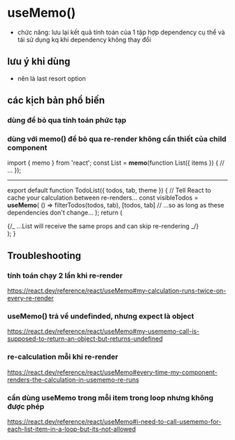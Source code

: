 # useMemo()

- chức năng: lưu lại kết quả tính toán của 1 tập hợp dependency cụ thể và tái sử dụng kq khi dependency không thay đổi

## lưu ý khi dùng

- nên là last resort option

## các kịch bản phổ biến

### dùng để bỏ qua tính toán phức tạp

### dùng với memo() để bỏ qua re-render không cần thiết của child component

import { memo } from 'react';
const List = **memo**(function List({ items }) {
// ...
});

---

export default function TodoList({ todos, tab, theme }) {
// Tell React to cache your calculation between re-renders...
const visibleTodos = **useMemo**(
() => filterTodos(todos, tab),
[todos, tab] // ...so as long as these dependencies don't change...
);
return (

<div className={theme}>
{/_ ...List will receive the same props and can skip re-rendering _/}
<List items={visibleTodos} />
</div>
);
}

## Troubleshooting

### tính toán chạy 2 lần khi re-render

https://react.dev/reference/react/useMemo#my-calculation-runs-twice-on-every-re-render

### useMemo() trả về undefinded, nhưng expect là object

https://react.dev/reference/react/useMemo#my-usememo-call-is-supposed-to-return-an-object-but-returns-undefined

### re-calculation mỗi khi re-render

https://react.dev/reference/react/useMemo#every-time-my-component-renders-the-calculation-in-usememo-re-runs

### cần dùng useMemo trong mỗi item trong loop nhưng không được phép

https://react.dev/reference/react/useMemo#i-need-to-call-usememo-for-each-list-item-in-a-loop-but-its-not-allowed

